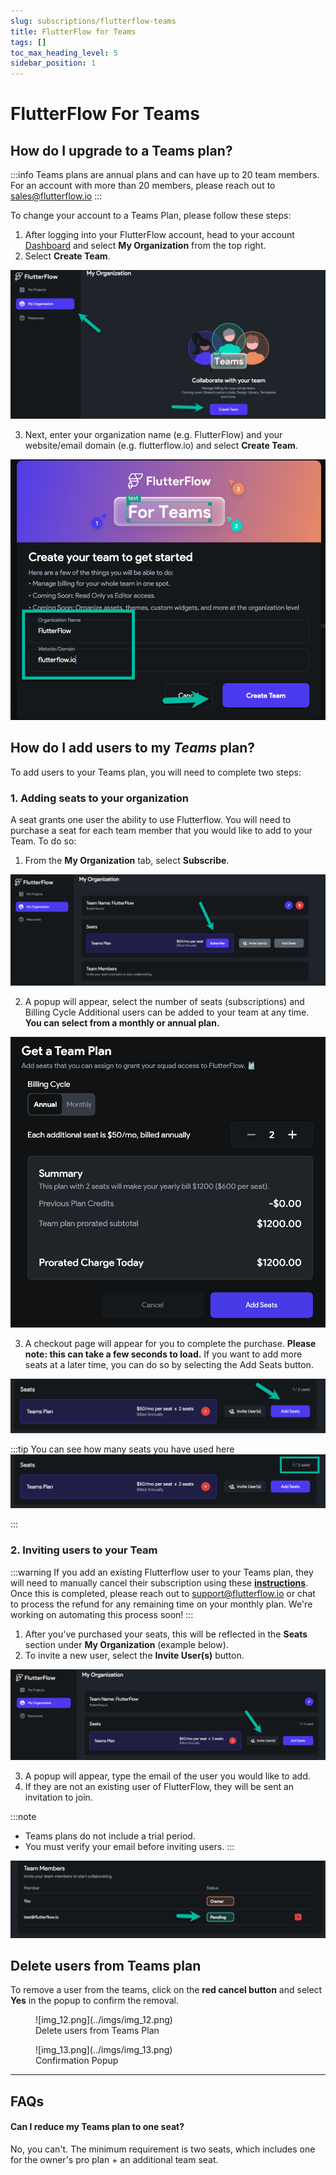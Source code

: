 ```yaml
---
slug: subscriptions/flutterflow-teams
title: FlutterFlow for Teams
tags: []
toc_max_heading_level: 5
sidebar_position: 1
---
```



# FlutterFlow For Teams

## How do I upgrade to a Teams plan?

:::info
Teams plans are annual plans and can have up to 20 team members. For an account with more than 20 members, please reach out to sales@flutterflow.io
:::

To change your account to a Teams Plan, please follow these steps:

1. After logging into your FlutterFlow account, head to your account [Dashboard](https://app.flutterflow.io/) and select **My Organization** from the top right.
2. Select **Create Team**.

<p></p>

![img_4.png](../imgs/img_4.png)

<p></p>

3. Next, enter your organization name (e.g. FlutterFlow) and your website/email domain (e.g. flutterflow.io) and select **Create Team**.

![img_5.png](../imgs/img_5.png)

## How do I add users to my *Teams* plan?

To add users to your Teams plan, you will need to complete two steps:

### 1. Adding seats to your organization

A seat grants one user the ability to use Flutterflow. You will need to purchase a seat for each team member that you would like to add to your Team. To do so:

1. From the **My Organization** tab, select **Subscribe**.

![img_6.png](../imgs/img_6.png)

2. A popup will appear, select the number of seats (subscriptions) and Billing Cycle Additional users can be added to your team at any time. **You can select from a monthly or annual plan.**


![img_7.png](../imgs/img_7.png)

3. A checkout page will appear for you to complete the purchase. **Please note: this can take a few seconds to load.** If you want to add more seats at a later time, you can do so by selecting the Add Seats button.

![img_8.png](../imgs/img_8.png)

:::tip
You can see how many seats you have used here
![img_9.png](../imgs/img_9.png)

:::


### 2. Inviting users to your Team

:::warning
If you add an existing Flutterflow user to your Teams plan, they will need to manually cancel their subscription using these [**instructions**](subscriptions.md#cancel-my-plan). Once this is completed, please reach out to support@flutterflow.io or chat to process the refund for any remaining time on your monthly plan. We're working on automating this process soon!
:::

1. After you've purchased your seats, this will be reflected in the **Seats** section under **My Organization** (example below).
2. To invite a new user, select the **Invite User(s)** button.

![img_10.png](../imgs/img_10.png)

3. A popup will appear, type the email of the user you would like to add.
4. If they are not an existing user of FlutterFlow, they will be sent an invitation to join.

:::note
* Teams plans do not include a trial period.
* You must verify your email before inviting users.
:::

![img_11.png](../imgs/img_11.png)


## Delete users from Teams plan

To remove a user from the teams, click on the **red cancel button** and select **Yes** in the popup to confirm the removal.


<figure>
   ![img_12.png](../imgs/img_12.png)
  <figcaption class="centered-caption">Delete users from Teams Plan</figcaption>
</figure>


<figure class="centered-caption">
    ![img_13.png](../imgs/img_13.png)
  <figcaption class="centered-caption">Confirmation Popup</figcaption>
</figure>

---

## FAQs

#### Can I reduce my Teams plan to one seat?

No, you can't. The minimum requirement is two seats, which includes one for the owner's pro plan + an additional team seat.


